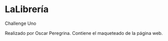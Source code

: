# LaLibrería
Challenge Uno

Realizado por Oscar Peregrina. Contiene el maqueteado de la página web.
